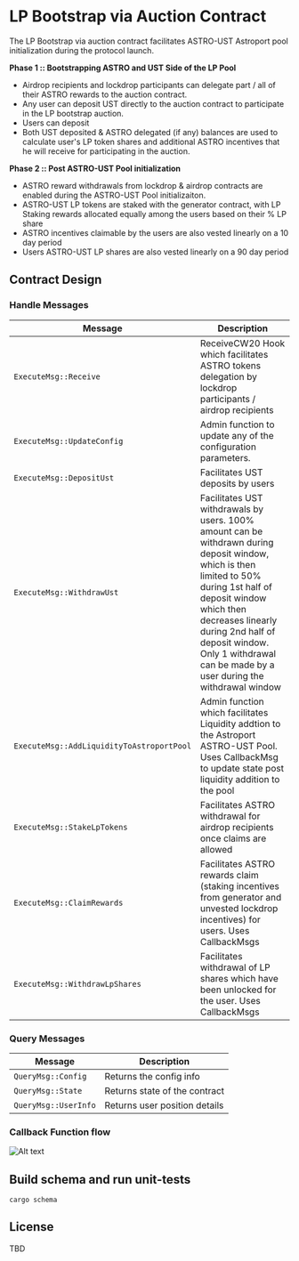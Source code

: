 # LP Bootstrap via Auction Contract

The LP Bootstrap via auction contract facilitates ASTRO-UST Astroport pool initialization during the protocol launch. 

**Phase 1 :: Bootstrapping ASTRO and UST Side of the LP Pool**
* Airdrop recipients and lockdrop participants can delegate part / all of their  ASTRO rewards to the auction contract. 
* Any user can deposit UST directly to the auction contract to participate in the LP bootstrap auction.
* Users can deposit 
* Both UST deposited & ASTRO delegated (if any) balances are used to calculate user's LP token shares and additional ASTRO incentives that he will receive for participating in the auction. 

**Phase 2 :: Post ASTRO-UST Pool initialization**
* ASTRO reward withdrawals from lockdrop & airdrop contracts are enabled during the ASTRO-UST Pool initializaiton.
* ASTRO-UST LP tokens are staked with the generator contract, with LP Staking rewards allocated equally among the users based on their % LP share  
* ASTRO incentives claimable by the users  are also vested linearly on a 10 day period
* Users ASTRO-UST LP shares are also vested linearly on a 90 day period



## Contract Design

### Handle Messages

| Message                       | Description                                                                                         |
| ----------------------------- | --------------------------------------------------------------------------------------------------- |
| `ExecuteMsg::Receive`   |  ReceiveCW20 Hook which facilitates ASTRO tokens delegation by lockdrop participants / airdrop recipients               |
| `ExecuteMsg::UpdateConfig`    | Admin function to update any of the configuration parameters.                                      |
| `ExecuteMsg::DepositUst`      | Facilitates UST deposits by users                                                                     |
| `ExecuteMsg::WithdrawUst`    | Facilitates UST withdrawals by users. 100% amount can be withdrawn during deposit window, which is then limited to 50% during 1st half of deposit window which then decreases linearly during 2nd half of deposit window. Only 1 withdrawal can be made by a user during the withdrawal window                                                 |
| `ExecuteMsg::AddLiquidityToAstroportPool` | Admin function which facilitates Liquidity addtion to the Astroport ASTRO-UST Pool. Uses CallbackMsg to update state post liquidity addition to the pool |
| `ExecuteMsg::StakeLpTokens`          | Facilitates ASTRO withdrawal for airdrop recipients once claims are allowed      |
| `ExecuteMsg::ClaimRewards`          | Facilitates ASTRO rewards claim (staking incentives from generator and unvested lockdrop incentives) for users. Uses CallbackMsgs          |
| `ExecuteMsg::WithdrawLpShares`          | Facilitates withdrawal of LP shares which have been unlocked for the user. Uses CallbackMsgs    |

### Query Messages

| Message              | Description                                                                        |
| -------------------- | ---------------------------------------------------------------------------------- |
| `QueryMsg::Config`   | Returns the config info                                                            |
| `QueryMsg::State`    |Returns state of the contract                                               |
| `QueryMsg::UserInfo` | Returns user position details                                         |

### Callback Function flow

![Alt text](../../AuctionContract_callbacks.png?raw=true "Lockdrop Callback Msgs")


## Build schema and run unit-tests
```
cargo schema
```


## License

TBD
